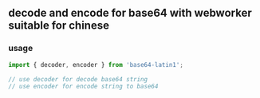 ## decode and encode for base64 with webworker suitable for chinese

### usage
```javascript
import { decoder, encoder } from 'base64-latin1';

// use decoder for decode base64 string
// use encoder for encode string to base64
```
